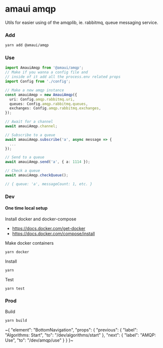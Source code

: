 
# amaui amqp

Utils for easier using of the amqplib, ie. rabbitmq, queue messaging service.

### Add

```bash
yarn add @amaui/amqp
```

### Use

```ts
import AmauiAmqp from '@amaui/amqp';
// Make if you wanna a config file and
// inside of it add all the process.env related props
import Config from './config';

// Make a new amqp instance
const amauiAmqp = new AmauiAmqp({
  uri: Config.amqp.rabbitmq.uri,
  queues: Config.amqp.rabbitmq.queues,
  exchanges: Config.amqp.rabbitmq.exchanges,
});

// Await for a channel
await amauiAmqp.channel;

// Subscribe to a queue
await amauiAmqp.subscribe('a', async message => {
  ...
});

// Send to a queue
await amauiAmqp.send('a', { a: 1114 });

// Check a queue
await amauiAmqp.checkQueue();

// { queue: 'a', messageCount: 1, etc. }
```

### Dev

#### One time local setup

Install docker and docker-compose

- https://docs.docker.com/get-docker
- https://docs.docker.com/compose/install

Make docker containers

```bash
yarn docker
```

Install

```bash
yarn
```

Test

```bash
yarn test
```

### Prod

Build

```bash
yarn build
```

~{
  "element": "BottomNavigation",
  "props": {
    "previous": {
      "label": "Algorithms: Start",
      "to": "/dev/algorithms/start"
    },
    "next": {
      "label": "AMQP: Use",
      "to": "/dev/amqp/use"
    }
  }
}~
